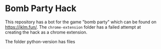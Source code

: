 # Bomb Party Hack

This repository has a bot for the game "bomb party" which can be found on https://jklm.fun/. The ```chrome-extension``` folder has a failed attempt at creating the hack as a chrome extension.

The folder python-version has files
